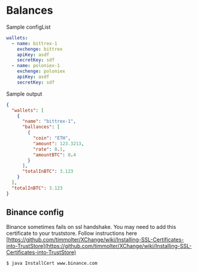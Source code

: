 Balances
=========


Sample configList

```yaml
wallets:
  - name: bittrex-1
    exchenge: bittrex
    apiKey: asdf
    secretKey: sdf
  - name: poloniex-1
    exchenge: poloniex
    apiKey: asdf
    secretKey: sdf
```

Sample output

```json
{
  "wallets": [
    {
      "name": "bittrex-1",
      "ballances": [
        {
          "coin": "ETH",
          "amount": 123.3213,
          "rate": 0.1,
          "amountBTC": 0.4
        }
      ],
      "totalInBTC": 3.123
    }
  ],
  "totalInBTC": 3.123
}

```

## Binance config

Binance sometimes fails on ssl handshake. You may need to add this certificate to your truststore. Follow instructions here [https://github.com/timmolter/XChange/wiki/Installing-SSL-Certificates-into-TrustStore](https://github.com/timmolter/XChange/wiki/Installing-SSL-Certificates-into-TrustStore)

```$bash
$ java InstallCert www.binance.com
```
